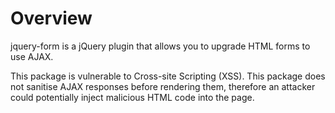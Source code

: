 # Overview

jquery-form is a jQuery plugin that allows you to upgrade HTML forms to use AJAX.

This package is vulnerable to Cross-site Scripting (XSS). This package does not sanitise AJAX responses before rendering them, therefore an attacker could potentially inject malicious HTML code into the page.
